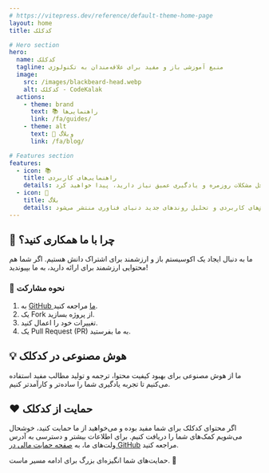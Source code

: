 ```yaml
---
# https://vitepress.dev/reference/default-theme-home-page
layout: home
title: کدکلک

# Hero section
hero:
  name: کدکلک
  tagline: منبع آموزشی باز و مفید برای علاقه‌مندان به تکنولوژی
  image:
    src: /images/blackbeard-head.webp
    alt: کدکلک - CodeKalak
  actions:
    - theme: brand
      text: 📚 راهنمایی‌ها
      link: /fa/guides/
    - theme: alt
      text: 📖 وبلاگ
      link: /fa/blog/

# Features section
features:
  - icon: 📚
    title: راهنمایی‌های کاربردی
    details: در این بخش، از راهنمایی‌های ساده تا آموزش‌های پیشرفته، هر آنچه برای حل مشکلات روزمره و یادگیری عمیق نیاز دارید، پیدا خواهید کرد.
  - icon: 📝
    title: بلاگ
    details: در بلاگ کدکلک، مطالب به‌روز شامل تجربیات شخصی، آموزش‌های کاربردی و تحلیل روندهای جدید دنیای فناوری منتشر می‌شود.
---
```


## 🤝 چرا با ما همکاری کنید؟

ما به دنبال ایجاد یک اکوسیستم باز و ارزشمند برای اشتراک دانش هستیم. اگر شما هم محتوایی ارزشمند برای ارائه دارید، به ما بپیوندید!

### 📌 نحوه مشارکت

1. به [GitHub ما](https://github.com/bI4ckb34rd/bI4ckb34rd.github.io) مراجعه کنید.
2. یک Fork از پروژه بسازید.
3. تغییرات خود را اعمال کنید.
4. یک Pull Request (PR) به ما بفرستید.

## 💡 هوش مصنوعی در کدکلک

ما از هوش مصنوعی برای بهبود کیفیت محتوا، ترجمه و تولید مطالب مفید استفاده می‌کنیم تا تجربه یادگیری شما را ساده‌تر و کارآمدتر کنیم.

## ❤️ حمایت از کدکلک

اگر محتوای کدکلک برای شما مفید بوده و می‌خواهید از ما حمایت کنید، خوشحال می‌شویم کمک‌های شما را دریافت کنیم. برای اطلاعات بیشتر و دسترسی به آدرس ولت‌های ما، به [صفحه حمایت مالی در GitHub](https://github.com/bI4ckb34rd/donate/blob/main/README.md) مراجعه کنید.

حمایت‌های شما انگیزه‌ای بزرگ برای ادامه مسیر ماست. 🚀
